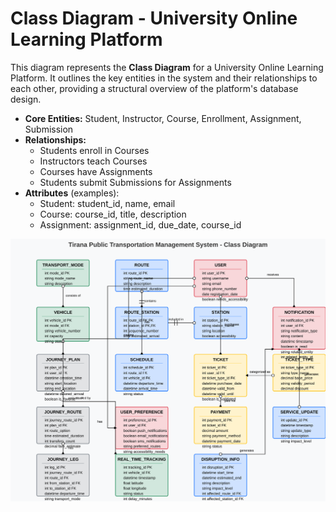 # Class Diagram - University Online Learning Platform

This diagram represents the **Class Diagram** for a University Online Learning Platform. It outlines the key entities in the system and their relationships to each other, providing a structural overview of the platform's database design.

- **Core Entities:** Student, Instructor, Course, Enrollment, Assignment, Submission
- **Relationships:** 
  - Students enroll in Courses
  - Instructors teach Courses
  - Courses have Assignments
  - Students submit Submissions for Assignments
- **Attributes** (examples):
  - Student: student_id, name, email
  - Course: course_id, title, description
  - Assignment: assignment_id, due_date, course_id

![Class Diagram](diagrams/class-diagram.svg)
